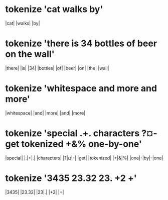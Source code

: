 # tokenize 'cat walks by'

|cat| |walks| |by|

# tokenize 'there is 34 bottles of beer on the wall'

|there| |is| |34| |bottles| |of| |beer| |on| |the| |wall|

# tokenize 'whitespace    and  more    and more'

|whitespace|    |and|  |more|    |and| |more|

# tokenize 'special .+. characters ?¤- get tokenized +&% one-by-one'

|special| |.|+|.| |characters| |?|¤|-| |get| |tokenized| |+|&|%| |one|-|by|-|one|

# tokenize '3435 23.32 23. +2 +'

|3435| |23.32| |23|.| |+2| |+|
